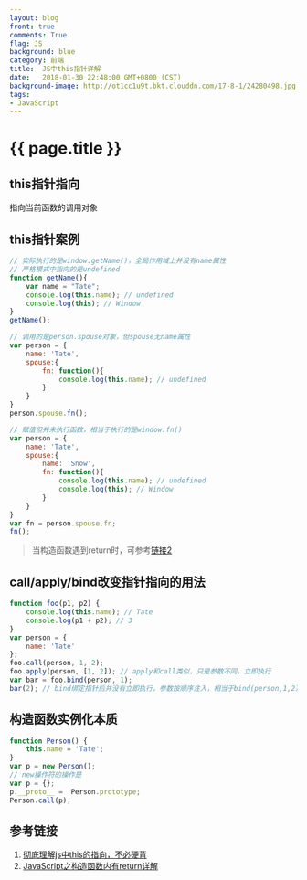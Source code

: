 ```yaml
---
layout: blog
front: true
comments: True
flag: JS
background: blue
category: 前端
title:  JS中this指针详解
date:   2018-01-30 22:48:00 GMT+0800 (CST)
background-image: http://ot1cc1u9t.bkt.clouddn.com/17-8-1/24280498.jpg
tags:
- JavaScript
---
```

# {{ page.title }}

## this指针指向

指向当前函数的调用对象

## this指针案例

```js
// 实际执行的是window.getName()，全局作用域上并没有name属性
// 严格模式中指向的是undefined
function getName(){
    var name = "Tate";
    console.log(this.name); // undefined
    console.log(this); // Window
}
getName();
```

```js
// 调用的是person.spouse对象，但spouse无name属性
var person = {
    name: 'Tate',
    spouse:{
        fn: function(){
            console.log(this.name); // undefined
        }
    }
}
person.spouse.fn();
```

```js
// 赋值但并未执行函数，相当于执行的是window.fn()
var person = {
    name: 'Tate',
    spouse:{
        name: 'Snow',
        fn: function(){
            console.log(this.name); // undefined
            console.log(this); // Window
        }
    }
}
var fn = person.spouse.fn;
fn();
```

> 当构造函数遇到return时，可参考[链接2](http://blog.csdn.net/spicyboiledfish/article/details/70858565)

## call/apply/bind改变指针指向的用法

```js
function foo(p1, p2) {
    console.log(this.name); // Tate
    console.log(p1 + p2); // 3
}
var person = {
    name: 'Tate'
};
foo.call(person, 1, 2);
foo.apply(person, [1, 2]); // apply和call类似，只是参数不同，立即执行
var bar = foo.bind(person, 1);
bar(2); // bind绑定指针后并没有立即执行，参数按顺序注入，相当于bind(person,1,2)
```

## 构造函数实例化本质

```js
function Person() {
    this.name = 'Tate';
}
var p = new Person();
// new操作符的操作是
var p = {};
p.__proto__ =  Person.prototype;
Person.call(p);
```

## 参考链接

1. [彻底理解js中this的指向，不必硬背](https://www.cnblogs.com/pssp/p/5216085.html)
2. [JavaScript之构造函数内有return详解](http://blog.csdn.net/spicyboiledfish/article/details/70858565)